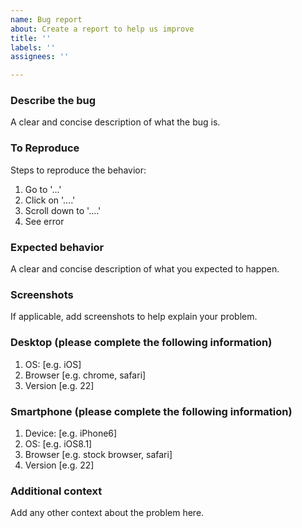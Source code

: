```yaml
---
name: Bug report
about: Create a report to help us improve
title: ''
labels: ''
assignees: ''

---
```


### Describe the bug
A clear and concise description of what the bug is.

### To Reproduce
Steps to reproduce the behavior:
1.  Go to '...'
2.  Click on '....'
3.  Scroll down to '....'
4.  See error

### Expected behavior
A clear and concise description of what you expected to happen.

### Screenshots
If applicable, add screenshots to help explain your problem.

### Desktop (please complete the following information)
1.  OS: [e.g. iOS]
2.  Browser [e.g. chrome, safari]
3.  Version [e.g. 22]

### Smartphone (please complete the following information)
1.  Device: [e.g. iPhone6]
2.  OS: [e.g. iOS8.1]
3.  Browser [e.g. stock browser, safari]
4.  Version [e.g. 22]

### Additional context
Add any other context about the problem here.
